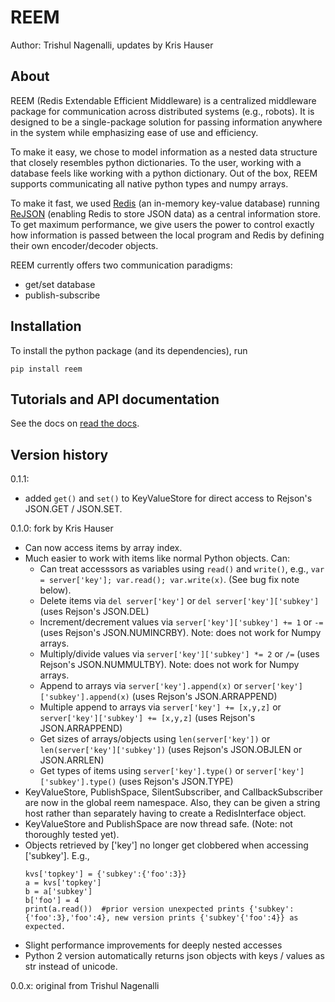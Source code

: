 # REEM

Author: Trishul Nagenalli, updates by Kris Hauser

## About

REEM (Redis Extendable Efficient Middleware) is a centralized middleware package for communication across distributed systems (e.g., robots). It is designed to be a single-package solution for passing information anywhere in the system while emphasizing ease of use and efficiency.

To make it easy, we chose to model information as a nested data structure that closely resembles python dictionaries. To the user, working with a database feels like working with a python dictionary. Out of the box, REEM supports communicating all native python types and numpy arrays.

To make it fast, we used [Redis](https://redis.io/) (an in-memory key-value database) running [ReJSON](https://oss.redislabs.com/redisjson/) (enabling Redis to store JSON data) as a central information store. To get maximum performance, we give users the power to control exactly how information is passed between the local program and Redis by defining their own encoder/decoder objects.

REEM currently offers two communication paradigms:
- get/set database
- publish-subscribe


## Installation
To install the python package (and its dependencies), run
```
pip install reem
```

## Tutorials and API documentation
See the docs on [read the docs](https://reem.readthedocs.io).



## Version history

0.1.1:
- added `get()` and `set()` to KeyValueStore for direct access to Rejson's JSON.GET / JSON.SET.

0.1.0: fork by Kris Hauser
- Can now access items by array index. 
- Much easier to work with items like normal Python objects.  Can:
    - Can treat accesssors as variables using `read()` and `write()`, e.g., `var = server['key']; var.read(); var.write(x)`. (See bug fix note below).  
    - Delete items via `del server['key']` or `del server['key']['subkey']` (uses Rejson's JSON.DEL)
    - Increment/decrement values via  `server['key']['subkey'] += 1` or `-=` (uses Rejson's JSON.NUMINCRBY).  Note: does not work for Numpy arrays.
    - Multiply/divide values via `server['key']['subkey'] *= 2` or `/=` (uses Rejson's JSON.NUMMULTBY).  Note: does not work for Numpy arrays.
    - Append to arrays via `server['key'].append(x)` or `server['key']['subkey'].append(x)` (uses Rejson's JSON.ARRAPPEND)
    - Multiple append to arrays via `server['key'] += [x,y,z]` or `server['key']['subkey'] += [x,y,z]` (uses Rejson's JSON.ARRAPPEND)
    - Get sizes of arrays/objects using `len(server['key'])` or `len(server['key']['subkey'])` (uses Rejson's JSON.OBJLEN or JSON.ARRLEN)
    - Get types of items using `server['key'].type()` or `server['key']['subkey'].type()` (uses Rejson's JSON.TYPE)
- KeyValueStore, PublishSpace, SilentSubscriber, and CallbackSubscriber are now in the global reem namespace.  Also, they can be given a string host rather than separately having to create a RedisInterface object.
- KeyValueStore and PublishSpace are now thread safe. (Note: not thoroughly tested yet).
- Objects retrieved by ['key'] no longer get clobbered when accessing ['subkey'].  E.g.,
   ```
   kvs['topkey'] = {'subkey':{'foo':3}}
   a = kvs['topkey']
   b = a['subkey']
   b['foo'] = 4
   print(a.read())  #prior version unexpected prints {'subkey':{'foo':3},'foo':4}, new version prints {'subkey'{'foo':4}} as expected.
   ```
- Slight performance improvements for deeply nested accesses
- Python 2 version automatically returns json objects with keys / values as str instead of unicode.

0.0.x: original from Trishul Nagenalli